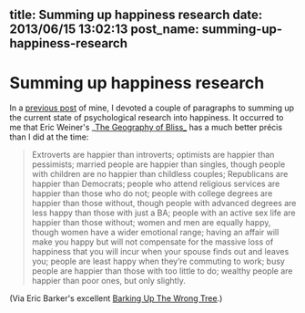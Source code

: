 title: Summing up happiness research
date: 2013/06/15 13:02:13
post_name: summing-up-happiness-research
---
# Summing up happiness research

In a [previous post](http://henrystanley.com/2011/03/16/ambitious-psychology/) of mine, I devoted a couple of paragraphs to summing up the current state of psychological research into happiness. It occurred to me that Eric Weiner's _[The Geography of Bliss_](http://www.amazon.com/gp/product/044669889X) has a much better précis than I did at the time: 

> Extroverts are happier than introverts; optimists are happier than pessimists; married people are happier than singles, though people with children are no happier than childless couples; Republicans are happier than Democrats; people who attend religious services are happier than those who do not; people with college degrees are happier than those without, though people with advanced degrees are less happy than those with just a BA; people with an active sex life are happier than those without; women and men are equally happy, though women have a wider emotional range; having an affair will make you happy but will not compensate for the massive loss of happiness that you will incur when your spouse finds out and leaves you; people are least happy when they’re commuting to work; busy people are happier than those with too little to do; wealthy people are happier than poor ones, but only slightly.

(Via Eric Barker's excellent [Barking Up The Wrong Tree](http://www.bakadesuyo.com/2013/06/unhappiest-place/#ixzz2WHzeJLKZ).)

